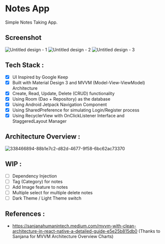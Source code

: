 # Notes App
Simple Notes Taking App.

## Screenshot
![Untitled design - 1](https://github.com/PutraGandaD/GoogleKeepClone/assets/54593964/560a7454-17e9-48d7-9b7c-fbc235617022)
![Untitled design - 2](https://github.com/PutraGandaD/GoogleKeepClone/assets/54593964/43bb21f1-6bb5-4755-9e1e-e732606cb394)
![Untitled design - 3](https://github.com/PutraGandaD/GoogleKeepClone/assets/54593964/97cdade8-5c7e-44f3-bfa1-1747349af943)

## Tech Stack :
- [x] UI Inspired by Google Keep
- [x] Built with Material Design 3 and MVVM (Model-View-ViewModel) Architecture
- [x] Create, Read, Update, Delete (CRUD) functionality 
- [x] Using Room (Dao + Repository) as the database
- [x] Using Android Jetpack Navigation Component 
- [x] Using SharedPreference for simulating Login/Register process
- [x] Using RecyclerView with OnClickListener Interface and StaggeredLayout Manager

## Architecture Overview : 
![338466894-88b1e7c2-d82d-4677-9f58-6bc62ac73370](https://github.com/PutraGandaD/GoogleKeepClone/assets/54593964/b26d89c6-2234-4309-84b0-8222db3cd7e2)

## WIP :
- [ ] Dependency Injection
- [ ] Tag (Category) for notes
- [ ] Add Image feature to notes
- [ ] Multiple select for multiple delete notes
- [ ] Dark Theme / Light Theme switch

## References :
- https://sanjanahumanintech.medium.com/mvvm-with-clean-architecture-in-react-native-a-detailed-guide-e5e25b815db0 (Thanks to Sanjana for MVVM Architecture Overview Charts)




